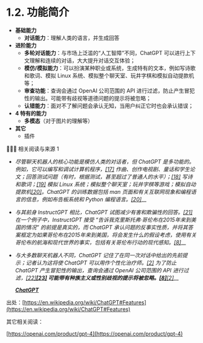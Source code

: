# 1.2. 功能简介

* **基础能力**
  * **对话能力**：理解人类的语言，并生成回答
* **进阶能力**
  * **多轮对话能力**：与市场上泛滥的“人工智障”不同，ChatGPT 可以进行上下文理解和连续的对话，大大提升对话交互体验；
  * **模仿/模拟能力**：可以扮演某种职业或系统，生成特有的文本，例如写诗歌和歌词、模拟 Linux 系统、模拟整个聊天室、玩井字棋和模拟自动提款机等；
  * **审查功能**：查询会通过 OpenAI 公司范围的 API 进行过滤，防止产生冒犯性的输出。可能带有歧视等道德问题的提示将被忽略；
  * **认错能力**：面对不了解问题会承认无知，当用户纠正它时也会承认错误；
* **4 特有的能力**
  * **多模态**（对于图片的理解等）
* **其它**
  * 插件



👨🏻‍💻 相关阅读与来源 1

* _尽管聊天机器人的核心功能是模仿人类的对话者，但 ChatGPT 是多功能的。例如，它可以编写和调试计算机程序，_[_\[17\]_](https://en.wikipedia.org/wiki/ChatGPT#cite\_note-ChatGPT\_can\_write\_code-18) _作曲、创作电视剧、童话和学生论文；回答测试问题（有时，根据测试，甚至超过了普通人的水平）；_[_\[18\]_](https://en.wikipedia.org/wiki/ChatGPT#cite\_note-19) _写诗和歌词；_[_\[19\]_](https://en.wikipedia.org/wiki/ChatGPT#cite\_note-jpost-20) _模拟 Linux 系统；模拟整个聊天室；玩井字棋等游戏；模拟自动提款机_[_\[20\]_](https://en.wikipedia.org/wiki/ChatGPT#cite\_note-ArsTechnicaTerminal-21)_。ChatGPT 的训练数据包括 man 页面和有关互联网现象和编程语言的信息，例如布告板系统和 Python 编程语言。_[_\[20\]_](https://en.wikipedia.org/wiki/ChatGPT#cite\_note-ArsTechnicaTerminal-21)__
* _与其前身 InstructGPT 相比，ChatGPT 试图减少有害和欺骗性的回答。_[_\[21\]_](https://en.wikipedia.org/wiki/ChatGPT#cite\_note-22) _在一个例子中，InstructGPT 接受 “告诉我克里斯托弗·哥伦布在2015年来到美国的情况” 的前提是真实的，而 ChatGPT 承认问题的反事实性质，并将其答案框定为如果哥伦布在2015年来到美国，将会发生什么的假设考虑，使用有关哥伦布的航海和现代世界的事实，包括有关哥伦布行动的现代感知。_[_\[8\]_](https://en.wikipedia.org/wiki/ChatGPT#cite\_note-OpenAIInfo-9)__
*   _与大多数聊天机器人不同，ChatGPT 记住了在同一次对话中给出的先前提示；记者认为这将使 ChatGPT 可以用作个性化治疗师。_[_\[2\]_](https://en.wikipedia.org/wiki/ChatGPT#cite\_note-Roose-2022-2) _为了防止 ChatGPT 产生冒犯性的输出，查询会通过 OpenAI 公司范围的 API 进行过滤，_[_\[22\]_](https://en.wikipedia.org/wiki/ChatGPT#cite\_note-23)__[_\[23\]_](https://en.wikipedia.org/wiki/ChatGPT#cite\_note-24) _可能带有种族主义或性别歧视的提示将被忽略。_[_\[8\]_](https://en.wikipedia.org/wiki/ChatGPT#cite\_note-OpenAIInfo-9)__[_\[2\]_](https://en.wikipedia.org/wiki/ChatGPT#cite\_note-Roose-2022-2)__

    __[_ChatGPT_](https://en.wikipedia.org/wiki/ChatGPT#Features)__

出处：[https://en.wikipedia.org/wiki/ChatGPT#Features](https://en.wikipedia.org/wiki/ChatGPT#Features)



其它相关阅读：

[https://openai.com/product/gpt-4](https://openai.com/product/gpt-4)

